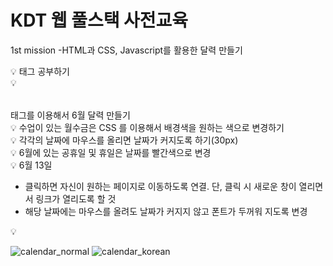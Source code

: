 # KDT 웹 풀스택 사전교육
1st mission
-HTML과 CSS, Javascript를 활용한 달력 만들기

<aside>
💡 <table> 태그 공부하기

</aside>

<aside>
💡 <table> 태그를 이용해서 6월 달력 만들기

</aside>

<aside>
💡 수업이 있는 월수금은 CSS 를 이용해서 배경색을 원하는 색으로 변경하기

</aside>

<aside>
💡 각각의 날짜에 마우스를 올리면 날짜가 커지도록 하기(30px)

</aside>

<aside>
💡 6월에 있는 공휴일 및 휴일은 날짜를 빨간색으로 변경

</aside>

<aside>
💡 6월 13일

- 클릭하면 자신이 원하는 페이지로 이동하도록 연결. 단, 클릭 시 새로운 창이 열리면서 링크가 열리도록 할 것
- 해당 날짜에는 마우스를 올려도 날짜가 커지지 않고 폰트가 두꺼워 지도록 변경
</aside>

<aside>
💡

</aside>

![calendar_normal](https://user-images.githubusercontent.com/92978598/171103135-ac425634-7ca7-4b90-b314-ccefd586e618.jpg)
![calendar_korean](https://user-images.githubusercontent.com/92978598/171103137-e4c33c87-f9bb-461c-b680-61cd7cffaf3b.jpg)

